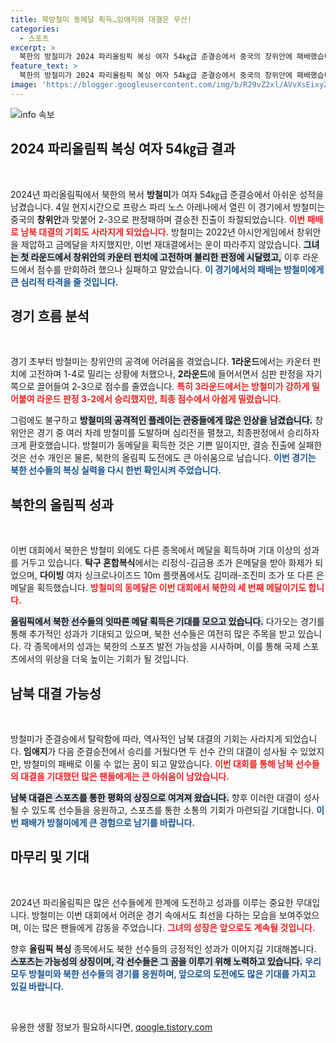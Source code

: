 ```yaml
---
title: 북방철미 동메달 획득…임애지와 대결은 무산!
categories:
  - 스포츠
excerpt: >
  북한의 방철미가 2024 파리올림픽 복싱 여자 54㎏급 준결승에서 중국의 창위안에 패배했습니다. 동메달 확보에도 불구, 남북 대결의 꿈은 사라졌습니다. 클릭해서 이 긴박한 순간을 확인하세요!
feature_text: >
  북한의 방철미가 2024 파리올림픽 복싱 여자 54㎏급 준결승에서 중국의 창위안에 패배했습니다. 동메달 확보에도 불구, 남북 대결의 꿈은 사라졌습니다. 클릭해서 이 긴박한 순간을 확인하세요!
image: 'https://blogger.googleusercontent.com/img/b/R29vZ2xl/AVvXsEixyZcFfHzMRdzZMjFBmAUKJYCLCGyLL1o632UiGVXcaFdKo_bkvkuCioo0uUKlGfBVcT3P84aROyZIXSBEx3Aw5nCQ3pTgDom1WDC4m8eifvWiAmWEEVb4x6G_l8C0QH225ldMjyaFvpxGEBGNO37VmDTDMHGhJPq73UglMfDca1-0aw/s1600/blogspot.png'
---
```


<p><img src="https://blogger.googleusercontent.com/img/b/R29vZ2xl/AVvXsEixyZcFfHzMRdzZMjFBmAUKJYCLCGyLL1o632UiGVXcaFdKo_bkvkuCioo0uUKlGfBVcT3P84aROyZIXSBEx3Aw5nCQ3pTgDom1WDC4m8eifvWiAmWEEVb4x6G_l8C0QH225ldMjyaFvpxGEBGNO37VmDTDMHGhJPq73UglMfDca1-0aw/s1600/blogspot.png" alt="info 속보" /></p>

<h2 data-ke-size="size26">2024 파리올림픽 복싱 여자 54㎏급 결과</h2>

<p data-ke-size="size16">&nbsp;</p>

<p>2024년 파리올림픽에서 북한의 복서 <b>방철미</b>가 여자 54㎏급 준결승에서 아쉬운 성적을 남겼습니다. 4일 현지시간으로 프랑스 파리 노스 아레나에서 열린 이 경기에서 방철미는 중국의 <b>창위안</b>과 맞붙어 2-3으로 판정패하며 결승전 진출이 좌절되었습니다. <b><span style="color: #ee2323;">이번 패배로 남북 대결의 기회도 사라지게 되었습니다.</span></b> 방철미는 2022년 아시안게임에서 창위안을 제압하고 금메달을 차지했지만, 이번 재대결에서는 운이 따라주지 않았습니다. <b><span style="background-color: #21538527;">그녀는 첫 라운드에서 창위안의 카운터 펀치에 고전하며 불리한 판정에 시달렸고,</span></b> 이후 라운드에서 점수를 만회하려 했으나 실패하고 말았습니다. <b><span style="color: #1a5490;">이 경기에서의 패배는 방철미에게 큰 심리적 타격을 줄 것입니다.</span></b></p>

<h2 data-ke-size="size26">경기 흐름 분석</h2>

<p data-ke-size="size16">&nbsp;</p>

<p>경기 초부터 방철미는 창위안의 공격에 어려움을 겪었습니다. <b>1라운드</b>에서는 카운터 펀치에 고전하며 1-4로 밀리는 상황에 처했으나, <b>2라운드</b>에 들어서면서 심판 판정을 자기 쪽으로 끌어들여 2-3으로 점수를 줄였습니다. <b><span style="color: #ee2323;">특히 3라운드에서는 방철미가 강하게 밀어붙여 라운드 판정 3-2에서 승리했지만, 최종 점수에서 아쉽게 밀렸습니다.</span></b> </p>

<p>그럼에도 불구하고 <b><span style="background-color: #21538527;">방철미의 공격적인 플레이는 관중들에게 많은 인상을 남겼습니다.</span></b> 창위안은 경기 중 여러 차례 방철미를 도발하며 심리전을 펼쳤고, 최종판정에서 승리하자 크게 환호했습니다. 방철미가 동메달을 획득한 것은 기쁜 일이지만, 결승 진출에 실패한 것은 선수 개인은 물론, 북한의 올림픽 도전에도 큰 아쉬움으로 남습니다. <b><span style="color: #1a5490;">이번 경기는 북한 선수들의 복싱 실력을 다시 한번 확인시켜 주었습니다.</span></b></p>

<h2 data-ke-size="size26">북한의 올림픽 성과</h2>

<p data-ke-size="size16">&nbsp;</p>

<p>이번 대회에서 북한은 방철미 외에도 다른 종목에서 메달을 획득하며 기대 이상의 성과를 거두고 있습니다. <b>탁구 혼합복식</b>에서는 리정식-김금용 조가 은메달을 받아 화제가 되었으며, <b>다이빙</b> 여자 싱크로나이즈드 10m 플랫폼에서도 김미래-조진미 조가 또 다른 은메달을 획득했습니다. <b><span style="color: #ee2323;">방철미의 동메달은 이번 대회에서 북한의 세 번째 메달이기도 합니다.</span></b> </p>

<p><b><span style="background-color: #21538527;">올림픽에서 북한 선수들의 잇따른 메달 획득은 기대를 모으고 있습니다.</span></b> 다가오는 경기를 통해 추가적인 성과가 기대되고 있으며, 북한 선수들은 여전히 많은 주목을 받고 있습니다. 각 종목에서의 성과는 북한의 스포츠 발전 가능성을 시사하며, 이를 통해 국제 스포츠에서의 위상을 더욱 높이는 기회가 될 것입니다.</p>

<h2 data-ke-size="size26">남북 대결 가능성</h2>

<p data-ke-size="size16">&nbsp;</p>

<p>방철미가 준결승에서 탈락함에 따라, 역사적인 남북 대결의 기회는 사라지게 되었습니다. <b>임애지</b>가 다음 준결승전에서 승리를 거뒀다면 두 선수 간의 대결이 성사될 수 있었지만, 방철미의 패배로 이룰 수 없는 꿈이 되고 말았습니다. <b><span style="color: #ee2323;">이번 대회를 통해 남북 선수들의 대결을 기대했던 많은 팬들에게는 큰 아쉬움이 남았습니다.</span></b> </p>

<p><b><span style="background-color: #21538527;">남북 대결은 스포츠를 통한 평화의 상징으로 여겨져 왔습니다.</span></b> 향후 이러한 대결이 성사될 수 있도록 선수들을 응원하고, 스포츠를 통한 소통의 기회가 마련되길 기대합니다. <b><span style="color: #1a5490;">이번 패배가 방철미에게 큰 경험으로 남기를 바랍니다.</span></b></p>

<h2 data-ke-size="size26">마무리 및 기대</h2>

<p data-ke-size="size16">&nbsp;</p>

<p>2024년 파리올림픽은 많은 선수들에게 한계에 도전하고 성과를 이루는 중요한 무대입니다. 방철미는 이번 대회에서 어려운 경기 속에서도 최선을 다하는 모습을 보여주었으며, 이는 많은 팬들에게 감동을 주었습니다. <b><span style="color: #ee2323;">그녀의 성장은 앞으로도 계속될 것입니다.</span></b> </p>

<p>향후 <b>올림픽 복싱</b> 종목에서도 북한 선수들의 긍정적인 성과가 이어지길 기대해봅니다. <b><span style="background-color: #21538527;">스포츠는 가능성의 상징이며, 각 선수들은 그 꿈을 이루기 위해 노력하고 있습니다.</span></b> <b><span style="color: #1a5490;">우리 모두 방철미와 북한 선수들의 경기를 응원하며, 앞으로의 도전에도 많은 기대를 가지고 있길 바랍니다.</span></b> </p>

<p data-ke-size="size16">&nbsp;</p>
유용한 생활 정보가 필요하시다면, <a href="https://qoogle.tistory.com" rel="dofollow">qoogle.tistory.com</a>


